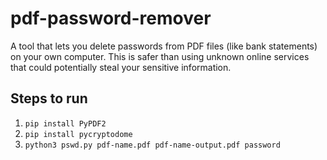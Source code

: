 # pdf-password-remover
A tool that lets you delete passwords from PDF files (like bank statements) on your own computer. This is safer than using unknown online services that could potentially steal your sensitive information.

## Steps to run

1. ```pip install PyPDF2```
2. ```pip install pycryptodome```
3. ```python3 pswd.py pdf-name.pdf pdf-name-output.pdf password```

    
